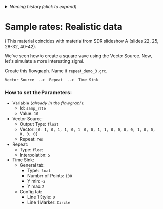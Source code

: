 <details><summary><i>Naming history (click to expand)</i></summary>
<pre>
2022 Oct 11: 056-Sample-Rates-7.md
2022 Oct 27: 056-Sample-Rates-7-RealisticData.md
2023 May 22: 026_Sample_Rates_RealisticData.md
</pre>
</details>

# Sample rates: Realistic data

ℹ️ This material coincides with material from SDR slideshow A (slides 22, 25, 28-32, 40-42).

We've seen how to create a square wave using the Vector Source. Now, let's simulate a more interesting signal.

Create this flowgraph. Name it `repeat_demo_3.grc`.

```
Vector Source  -->  Repeat  -->  Time Sink
```

### How to set the Parameters:

- Variable (_already in the flowgraph_):
  - Id: `samp_rate`
  - Value: `10`
- Vector Source:
  - Output Type: `float`
  - Vector: `[0, 1, 0, 1, 1, 0, 1, 0, 0, 1, 1, 0, 0, 0, 0, 1, 0, 0, 0, 0, 0]`
  - Repeat: `Yes`
- Repeat:
  - Type: `float`
  - Interpolation: `5`
- Time Sink:
  - General tab:
    - Type: `float`
    - Number of Points: `100`
    - Y min: `-2`
    - Y max: `2`
  - Config tab:
    - Line 1 Style: `0`
    - Line 1 Marker: `Circle`
